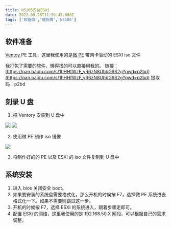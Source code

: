 ```yaml
---
title: N5105安装ESXi
date: 2022-09-28T11:59:43.000Z
tags: ['软路由','瞎折腾','N5105']
---
```

  
## 软件准备

[Ventoy ](https://www.ventoy.net/cn/)
PE 工具，这里我使用的是[微 PE](https://www.wepe.com.cn/download.html)
带网卡驱动的 ESXI iso 文件

我打包了需要的软件，懒得找的可以直接用我的。
链接：[https://pan.baidu.com/s/1hHHfWzF_yR6zN8UhbG9S2g?pwd=p2bd](https://pan.baidu.com/s/1hHHfWzF_yR6zN8UhbG9S2g?pwd=p2bd)
提取码：p2bd

## 刻录 U 盘

1. 把 Ventory 安装到 U 盘中

![](images/FohWCgMijNr8j4xlzjuRUUPpovKt.png)
![](images/FoV22k7vZiHt-Ctq4azLcepN9rfD.png)

2. 使用微 PE 制作 iso 镜像

![](images/Fj7cY04QtbjcAk2vpq-AByUin7rF.png)

3. 将制作好的的 PE 以及 ESXI 的 iso 文件复制到 U 盘中

## 系统安装

1. 进入 bios 关闭安全 boot。
2. 如果要安装的系统盘需要格式化，那么开机的时候按 F7，选择微 PE 系统进去格式化一下。如果不需要则跳过这一步。
3. 开机的时候按 F7，选择 ESXi 的系统进入，跟着步骤走即可。
4. 配置 ESXi 的网络，这里我使用的是 192.168.50.X 网段，可以根据自己的需求调整。